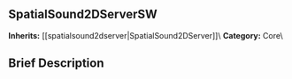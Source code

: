 ##  SpatialSound2DServerSW  
**Inherits:** [[spatialsound2dserver|SpatialSound2DServer]]\\
**Category:** Core\\
##  Brief Description  

